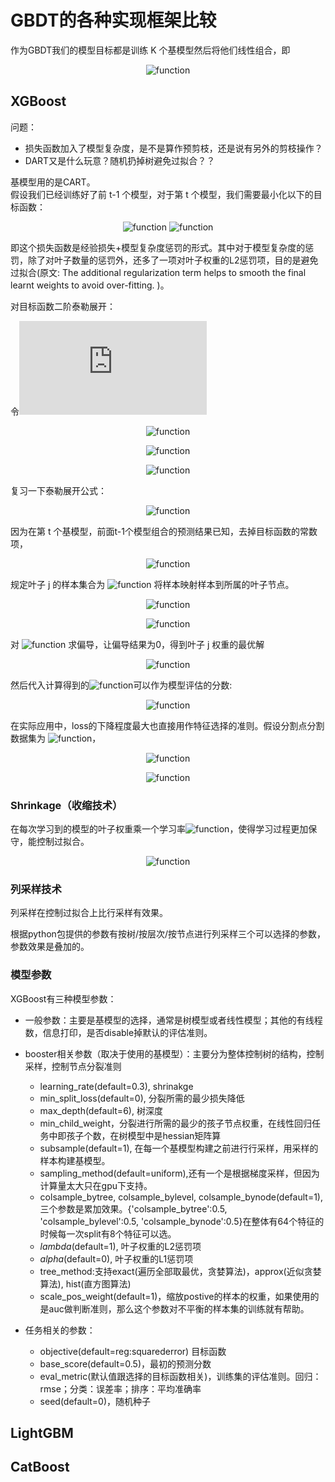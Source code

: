 # GBDT的各种实现框架比较

作为GBDT我们的模型目标都是训练 K 个基模型然后将他们线性组合，即
<div align=center>

![function](http://latex.codecogs.com/gif.latex?\hat{y}_i=\sum^K_{k=1}f_k(x_i))  
</div>

## XGBoost

问题：

* 损失函数加入了模型复杂度，是不是算作预剪枝，还是说有另外的剪枝操作？  
* DART又是什么玩意？随机扔掉树避免过拟合？？

基模型用的是CART。  
假设我们已经训练好了前 t-1 个模型，对于第 t 个模型，我们需要最小化以下的目标函数：
<div align=center>

![function](http://latex.codecogs.com/gif.latex?L^{(t)}=\sum^N_{i=1}l(y_i,%20\hat{y}^{(t-1)}_i+f_t(x_i))+\Omega(f_t))  
![function](http://latex.codecogs.com/gif.latex?\Omega(f)=\tau%20T+\frac{1}{2}%20\lambda%20||\omega||^2)  
</div>

即这个损失函数是经验损失+模型复杂度惩罚的形式。其中对于模型复杂度的惩罚，除了对叶子数量的惩罚外，还多了一项对叶子权重的L2惩罚项，目的是避免过拟合(原文: The additional regularization term helps to smooth the final learnt weights to avoid over-fitting. )。  

对目标函数二阶泰勒展开：

令![function](http://latex.codecogs.com/gif.latex?f_t(x_i)=0)  

<div align=center>

![function](http://latex.codecogs.com/gif.latex?l(y_i,%20\hat{y}^{(t-1)}_i+f_t(x_i))\approx%20l(y_i,\hat{y}^{(t-1)}_i)+g_if_t(x_i)+\frac{1}{2}h_if^2_t(x_i))  

![function](http://latex.codecogs.com/gif.latex?g_i=\partial_{\hat{y}^{(t-1)}}l(y_i,\hat{y}^{(t-1)}),)  

![function](http://latex.codecogs.com/gif.latex?h_i=\partial^2_{\hat{y}^{(t-1)}}l(y_i,\hat{y}^{(t-1)}))  
</div>

复习一下泰勒展开公式：

<div align=center>

![function](http://latex.codecogs.com/gif.latex?f(x)=\sum^n_{i=1}\frac{f^{(i)}(x_0)}{i!}(x-x_0)^i)

</div>

因为在第 t 个基模型，前面t-1个模型组合的预测结果已知，去掉目标函数的常数项，
<div align=center>

![function](http://latex.codecogs.com/gif.latex?\tilde{L}^{(t)}=\sum^N_{i=1}[g_if_t(x_i)+\frac{1}{2}h_if^2_t(x_i)]+\Omega(f_t))

</div>



规定叶子 j 的样本集合为 ![function](http://latex.codecogs.com/gif.latex?I_j=\{i|q(x_i)=j\},%20q(x_i)) 将样本映射样本到所属的叶子节点。

<div align=center>

![function](http://latex.codecogs.com/gif.latex?\tilde{L}^{(t)}=\sum^N_{i=1}[g_if_t(x_i)+\frac{1}{2}h_if^2_t(x_i)]+\tau%20T+\frac{1}{2}\lambda\sum^T_{j=1}\omega^2_j)

![function](http://latex.codecogs.com/gif.latex?=\sum^T_{j=1}[(\sum_{i\in%20I_j}g_i)w_j+\frac{1}{2}(\sum_{i\in%20I_j}h_i+\lambda)w_j^2]+\tau%20T)
</div>

对 ![function](http://latex.codecogs.com/gif.latex?\omega_j) 求偏导，让偏导结果为0，得到叶子 j 权重的最优解
<div align=center>

![function](http://latex.codecogs.com/gif.latex?\omega^\star_j=-\frac{\sum_{i\in%20I_j}g_i}{\sum_{i\in%20I_j}h_i+\lambda})
</div>


然后代入计算得到的![function](http://latex.codecogs.com/gif.latex?\tilde{L}^{(t)})可以作为模型评估的分数:

<div align=center>

![function](http://latex.codecogs.com/gif.latex?\tilde{L}^{(t)}(q)=-\frac{1}{2}\sum^T_{i=1}\frac{(\sum_{i\in%20I_j}g_i)^2}{\sum_{i\in%20I_j}h_i+\lambda}+\tau%20T)
</div>

在实际应用中，loss的下降程度最大也直接用作特征选择的准则。假设分割点分割数据集为 ![function](http://latex.codecogs.com/gif.latex?I=I_L\bigcup%20I_R)，

<div align=center>

![function](http://latex.codecogs.com/gif.latex?L_{split}=L_{before}-L_{left}-L_{right})

![function](http://latex.codecogs.com/gif.latex?=-\frac{1}{2}[\frac{(\sum_{i\in%20I_L}g_i)^2}{\sum_{i\in%20I_L}h_i+\lambda}+\frac{(\sum_{i\in%20I_R}g_i)^2}{\sum_{i\in%20I_R}h_i+\lambda}-\frac{(\sum_{i\in%20I}g_i)^2}{\sum_{i\in%20I}h_i+\lambda}]+\tau)
</div>

### Shrinkage（收缩技术）

在每次学习到的模型的叶子权重乘一个学习率![function](http://latex.codecogs.com/gif.latex?\eta)，使得学习过程更加保守，能控制过拟合。

<div align=center>

![function](http://latex.codecogs.com/gif.latex?y^{(m)}=y^{(m-1)}+\eta%20f_m(x_i),%20\eta%20\in%20\(0,1])
</div>

### 列采样技术

列采样在控制过拟合上比行采样有效果。

根据python包提供的参数有按树/按层次/按节点进行列采样三个可以选择的参数，参数效果是叠加的。


### 模型参数

XGBoost有三种模型参数：

* 一般参数：主要是基模型的选择，通常是树模型或者线性模型；其他的有线程数，信息打印，是否disable掉默认的评估准则。
* booster相关参数（取决于使用的基模型）：主要分为整体控制树的结构，控制采样，控制节点分裂准则

  * learning_rate(default=0.3), shrinakge
  * min_split_loss(default=0), 分裂所需的最少损失降低
  * max_depth(default=6), 树深度
  * min_child_weight，分裂进行所需的最少的孩子节点权重，在线性回归任务中即孩子个数，在树模型中是hessian矩阵算
  * subsample(default=1), 在每一个基模型构建之前进行行采样，用采样的样本构建基模型。
  * sampling_method(default=uniform),还有一个是根据梯度采样，但因为计算量太大只在gpu下支持。
  * colsample_bytree, colsample_bylevel, colsample_bynode(default=1), 三个参数是累加效果。{'colsample_bytree':0.5, 'colsample_bylevel':0.5, 'colsample_bynode':0.5}在整体有64个特征的时候每一次split有8个特征可以选。
  * $lambda$(default=1), 叶子权重的L2惩罚项
  * $alpha$(default=0), 叶子权重的L1惩罚项
  * tree_method:支持exact(遍历全部取最优，贪婪算法)，approx(近似贪婪算法), hist(直方图算法)
  * scale_pos_weight(default=1)，缩放postive的样本的权重，如果使用的是auc做判断准则，那么这个参数对不平衡的样本集的训练就有帮助。
* 任务相关的参数：
  * objective(default=reg:squarederror) 目标函数
  * base_score(default=0.5)，最初的预测分数
  * eval_metric(默认值跟选择的目标函数相关)，训练集的评估准则。回归：rmse；分类：误差率；排序：平均准确率
  * seed(default=0)，随机种子

## LightGBM

## CatBoost
